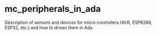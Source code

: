 # mc_peripherals_in_ada
Description of sensors and devices for micro-controllers (AVR, ESP8266, ESP32, etc.) and how to driven them in Ada
